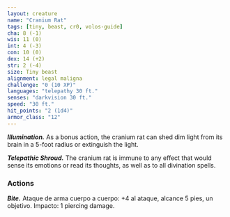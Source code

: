 ```yaml
---
layout: creature
name: "Cranium Rat"
tags: [tiny, beast, cr0, volos-guide]
cha: 8 (-1)
wis: 11 (0)
int: 4 (-3)
con: 10 (0)
dex: 14 (+2)
str: 2 (-4)
size: Tiny beast
alignment: legal maligna
challenge: "0 (10 XP)"
languages: "telepathy 30 ft."
senses: "darkvision 30 ft."
speed: "30 ft."
hit_points: "2 (1d4)"
armor_class: "12"
---
```


***Illumination.*** As a bonus action, the cranium rat can shed dim light from its brain in a 5-foot radius or extinguish the light.

***Telepathic Shroud.*** The cranium rat is immune to any effect that would sense its emotions or read its thoughts, as well as to all divination spells.

### Actions

***Bite.*** Ataque de arma cuerpo a cuerpo: +4 al ataque, alcance 5 pies, un objetivo. Impacto: 1 piercing damage.